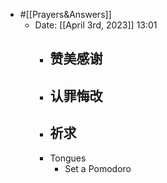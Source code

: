 - #[[Prayers&Answers]]
    - Date: [[April 3rd, 2023]] 13:01
        - 赞美感谢
            - 
        - 认罪悔改
            - 
        - 祈求
            - 
        - Tongues
            - Set a Pomodoro
